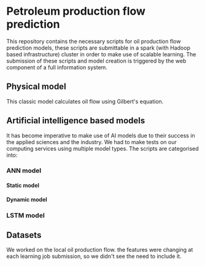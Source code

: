 # Petroleum production flow prediction

This repository contains the necessary scripts for oil production flow prediction models, these scripts are submittable in a spark (with Hadoop based infrastructure) cluster in order to make use of scalable learning.
The submission of these scripts and model creation is triggered by the web component of a full information system.


## Physical model
This classic model calculates oil flow using Gilbert's equation.



## Artificial intelligence based models
It has become imperative to make use of AI models due to their success in the applied sciences and the industry. We had to make tests on our computing services using multiple model types. The scripts are categorised into:

### ANN model

#### Static model

#### Dynamic model

### LSTM model

## Datasets

We worked on the local oil production flow. the features were changing at each learning job submission, so we didn't see the need to include it.

